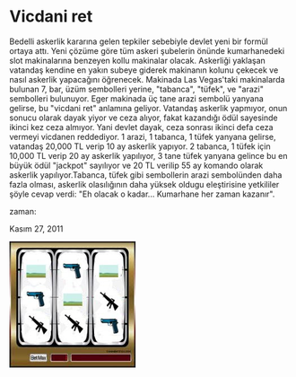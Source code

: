 # Vicdani ret
Bedelli askerlik kararına gelen tepkiler sebebiyle devlet yeni bir formül ortaya attı. Yeni çözüme göre tüm askeri şubelerin önünde kumarhanedeki slot makinalarına benzeyen kollu makinalar olacak. Askerliği yaklaşan vatandaş kendine en yakın subeye giderek makinanın kolunu çekecek ve nasıl askerlik yapacağını öğrenecek. Makinada Las Vegas'taki makinalarda bulunan 7, bar, üzüm sembolleri yerine, "tabanca", "tüfek", ve "arazi" sembolleri bulunuyor. Eger makinada üç tane arazi sembolü yanyana gelirse, bu "vicdani ret" anlamına geliyor. Vatandaş askerlik yapmıyor, onun sonucu olarak dayak yiyor ve ceza alıyor, fakat kazandığı ödül sayesinde ikinci kez ceza almıyor. Yani devlet dayak, ceza sonrası ikinci defa ceza vermeyi vicdanen reddediyor. 1 arazi, 1 tabanca, 1 tüfek yanyana gelirse, vatandaş 20,000 TL verip 10 ay askerlik yapıyor. 2 tabanca, 1 tüfek için 10,000 TL verip 20 ay askerlik yapılıyor, 3 tane tüfek yanyana gelince bu en büyük ödül "jackpot" sayılıyor ve   20 TL  verilip 55 ay komando olarak askerlik yapılıyor.Tabanca, tüfek gibi sembollerin arazi sembolünden daha fazla olması, askerlik olasılığının daha yüksek oldugu eleştirisine yetkililer şöyle cevap verdi: "Eh olacak o kadar... Kumarhane her zaman kazanır".







zaman:

Kasım 27, 2011










![](slot.jpeg)
